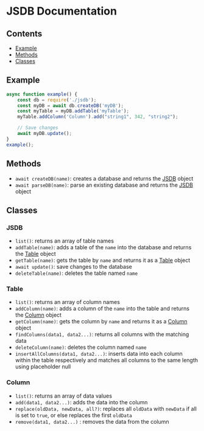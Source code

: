 # JSDB Documentation

## Contents
- [Example](#example)
- [Methods](#methods)
- [Classes](#classes)


## Example
```js
async function example() {
    const db = require('./jsdb');
    const myDB = await db.createDB('myDB');
    const myTable = myDB.addTable('myTable');
    myTable.addColumn('Column').add("string1", 342, "string2");

    // Save changes
    await myDB.update();
}
example();
```


## Methods

- `await createDB(name)`: creates a database and returns the [JSDB](#jsdb) object  
- `await parseDB(name)`: parse an existing database and returns the [JSDB](#jsdb) object  

## Classes

### JSDB
- `list()`: returns an array of table names  
- `addTable(name)`: adds a table of the `name` into the database and returns the [Table](#table) object  
- `getTable(name)`: gets the table by `name` and returns it as a [Table](#table) object  
- `await update()`: save changes to the database
- `deleteTable(name)`: deletes the table named `name` 

### Table
- `list()`: returns an array of column names  
- `addColumn(name)`: adds a column of the `name` into the table and returns the [Column](#column) object  
- `getColumn(name)`: gets the column by `name` and returns it as a [Column](#column) object  
- `findColumns(data1, data2...)`: returns all columns with the matching data
- `deleteColumn(name)`: deletes the column named `name`
- `insertAllColumns(data1, data2...)`: inserts data into each column within the table respectively and matches all columns to the same length using placeholder null

### Column
- `list()`: returns an array of data values 
- `add(data1, data2...)`: adds the data into the column 
- `replace(oldData, newData, all?)`: replaces all `oldData` with `newData` if all is set to `true`, or else replaces the first `oldData`
- `remove(data1, data2...)` : removes the data from the column
